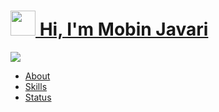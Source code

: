 <h1><img src="https://raw.githubusercontent.com/MartinHeinz/MartinHeinz/master/wave.gif" width="40px"><a href="https://github.com/mobinjavari" target="_blanck"> Hi, I'm Mobin Javari</a></h1>
<img src="https://readme-typing-svg.herokuapp.com?font=SFMono-Regular&color=1E69DE&size=16&center=true&width=510&height=45&lines=$_+I'm+a+Junior+FullStack+Developer+and+Open+Source+Lover">
<ul>
    <li><a href="./about.md">About</a></li>
    <li><a href="./skills.md">Skills</a></li>
    <li><a href="./status.md">Status</a></li>
</ul>

